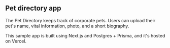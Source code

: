 ## Pet directory app

The Pet Directory keeps track of corporate pets. Users can upload their pet's name, vital information, photo, and a short biography.

This sample app is built using Next.js and Postgres + Prisma, and it's hosted on Vercel.
